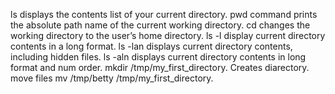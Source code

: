 ls displays the contents list of your current directory.
pwd command prints the absolute path name of the current working directory.
cd changes the working directory to the user’s home directory.
ls -l display current directory contents in a long format.
ls -lan displays current directory contents, including hidden files.
ls -aln displays current directory contents in long format and num order.
mkdir /tmp/my_first_directory. Creates diarectory.
move files mv /tmp/betty /tmp/my_first_directory.
